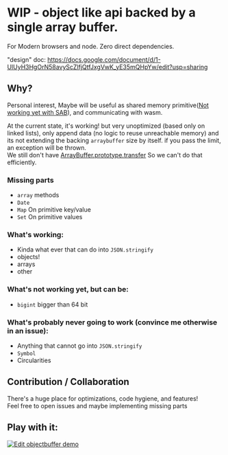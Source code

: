 # WIP - object like api backed by a single array buffer.
For Modern browsers and node. Zero direct dependencies.

"design" doc:
https://docs.google.com/document/d/1-UlUyH3HgOrN58avyScZlfjQtfJxgVwK_yE35mQHpYw/edit?usp=sharing

## Why?
Personal interest, Maybe will be useful as shared memory primitive([Not working yet with SAB](https://github.com/whatwg/encoding/issues/172)), and communicating with wasm.

At the current state, it's working! but very unoptimized (based only on linked lists), only append data (no logic to reuse unreachable memory)
and its not extending the backing `arraybuffer` size by itself.
if you pass the limit, an exception will be thrown.  
We still don't have [ArrayBuffer.prototype.transfer](https://developer.mozilla.org/en-US/docs/Web/JavaScript/Reference/Global_Objects/ArrayBuffer/transfer) So we can't do that efficiently.  

### Missing parts
 * `array` methods
 * `Date`
 * `Map` On primitive key/value
 * `Set` On primitive values

### What's working:
  * Kinda what ever that can do into `JSON.stringify`
  * objects!
  * arrays
  * other

### What's not working yet, but can be:
 * `bigint` bigger than 64 bit

### What's probably never going to work (convince me otherwise in an issue):
  * Anything that cannot go into `JSON.stringify`
  * `Symbol`
  * Circularities


## Contribution / Collaboration
There's a huge place for optimizations, code hygiene, and features!  
Feel free to open issues and maybe implementing missing parts


## Play with it:
[![Edit objectbuffer demo](https://codesandbox.io/static/img/play-codesandbox.svg)](https://codesandbox.io/s/objectbuffer-demo-uyov5?fontsize=14&module=%2Fsrc%2Findex.test.ts)
